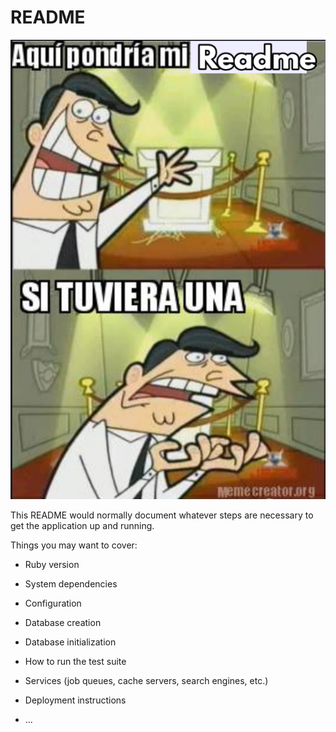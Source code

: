 # README

![alt text](https://github.com/sleepydogo/alquilapp/blob/v_device/readme.png?raw=true)

This README would normally document whatever steps are necessary to get the
application up and running.

Things you may want to cover:

- Ruby version

- System dependencies

- Configuration

- Database creation

- Database initialization

- How to run the test suite

- Services (job queues, cache servers, search engines, etc.)

- Deployment instructions

- ...
